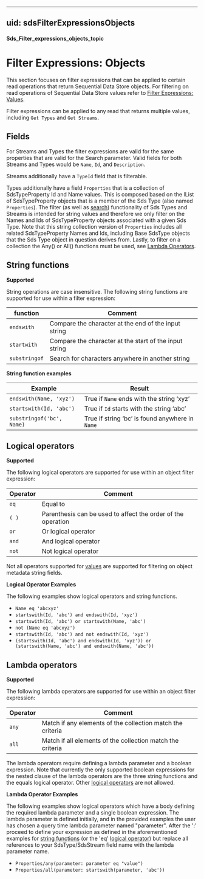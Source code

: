 
---
uid: sdsFilterExpressionsObjects
---

#### Sds_Filter_expressions_objects_topic

Filter Expressions: Objects
==================

This section focuses on filter expressions that can be applied to certain read operations that return Sequential Data Store objects. For filtering on read operations of Sequential Data Store values refer to [Filter Expressions: Values](xref:sdsFilterExpressions#Sds_Filter_expressions_topic).

Filter expressions can be applied to any read that returns multiple values, including 
``Get Types`` and ``Get Streams``. 


Fields
------------
For Streams and Types the filter expressions are valid for the same properties that are valid for the Search parameter. Valid fields 
for both Streams and Types would be ``Name``, ``Id``, and ``Description``. 

Streams additionally have a ``TypeId`` field that is filterable.

Types additionally have a field ``Properties`` that is a collection of SdsTypeProperty Id and Name values. This is composed based on the IList of SdsTypeProperty objects that is a member of the Sds Type (also named ``Properties``). The filter (as well as [search](xref:sdsSearching#qisearchingtopic)) functionality of Sds Types and Streams is intended for string values and therefore we only filter on the Names and Ids of SdsTypeProperty objects associated with a given Sds Type. Note that this string collection version of ``Properties`` includes all related SdsTypeProperty Names and Ids, including Base SdsType objects that the Sds Type object in question derives from. Lastly, to filter on a collection the Any() or All() functions must be used, see [Lambda Operators](#Sds_Filter_expressions_objects_lambda_operators_topic).

## <a name="Sds_Filter_expressions_objects_string_functions_topic"></a>String functions

**Supported**

String operations are case insensitive. The following string functions are supported for use within a
filter expression:

| function      | Comment                                                         |
|---------------|-----------------------------------------------------------------|
| ``endswith``  | Compare the character at the end of the input string            |
| ``startwith`` | Compare the character at the start of the input string          |
|``substringof``| Search for characters anywhere in another string                |

**String function examples**

|Example                                      |Result                                                           |
|---------------------------------------------|-----------------------------------------------------------------|
|``endswith(Name, 'xyz')``                  |True if ``Name`` ends with the string ‘xyz’                |
|``startswith(Id, 'abc')``                 |True if ``Id`` starts with the string ‘abc’              |
|``substringof('bc', Name)``                 |True if string ‘bc’ is found anywhere in ``Name``         |


## <a name="Sds_Filter_expressions_objects_logical_operators_topic"></a>Logical operators

**Supported**

The following logical operators are supported for use within an object filter
expression:

| Operator   | Comment                                             |
|------------|-----------------------------------------------------|
| ``eq``     | Equal to                                            |
| ``( )``    | Parenthesis can be used to affect the order of the operation|
| ``or``     | Or logical operator                                 |
| ``and``    | And logical operator                                |
| ``not``    | Not logical operator                                |

Not all operators supported for [values](xref:sdsFilterExpressions#Sds_Filter_expressions_topic) are 
supported for filtering on object metadata string fields.

**Logical Operator Examples**

The following examples show logical operators and string functions.

- ``Name eq 'abcxyz'``
- ``startswith(Id, 'abc') and endswith(Id, 'xyz')``
- ``startswith(Id, 'abc') or startswith(Name, 'abc')``
- ``not (Name eq 'abcxyz')``
- ``startswith(Id, 'abc') and not endswith(Id, 'xyz')``
- ``(startswith(Id, 'abc') and endswith(Id, 'xyz')) or (startswith(Name, 'abc') and endswith(Name, 'abc'))``

## <a name="Sds_Filter_expressions_objects_lambda_operators_topic"></a>Lambda operators

**Supported**

The following lambda operators are supported for use within an object filter
expression:

| Operator   | Comment                                             |
|------------|-----------------------------------------------------|
| ``any``    | Match if any elements of the collection match the criteria|
| ``all``    | Match if all elements of the collection match the criteria|

The lambda operators require defining a lambda parameter and a boolean expression. Note that currently the only supported boolean expressions for the nested clause of the lambda operators are the three string functions and the equals logical operator. Other [logical operators](#Sds_Filter_expressions_objects_logical_operators_topic) are not allowed.

**Lambda Operator Examples**

The following examples show logical operators which have a body defining the required lambda parameter and a single boolean expression. The lambda parameter is defined initially, and in the provided examples the user has chosen a query time lambda parameter named "parameter". After the ':' proceed to define your expression as defined in the aforementioned examples for [string functions](#Sds_Filter_expressions_objects_string_functions_topic) (or the 'eq' [logical operator](#Sds_Filter_expressions_objects_logical_operators_topic)) but replace all references to your SdsType/SdsStream field name with the lambda parameter name.

- ``Properties/any(parameter: parameter eq "value")``
- ``Properties/all(parameter: startswith(parameter, 'abc'))``
